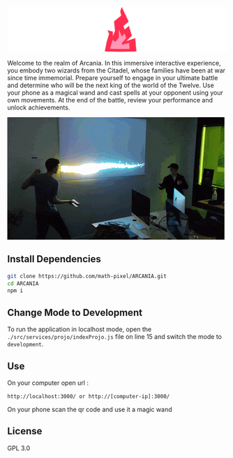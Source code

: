 ![Image](https://github.com/math-pixel/ARCANIA/blob/main/src/medias/icons/LOGO_ROUGE.png)
        
  
Welcome to the realm of Arcania. In this immersive interactive experience, you embody two wizards from the Citadel, whose families have been at war since time immemorial. Prepare yourself to engage in your ultimate battle and determine who will be the next king of the world of the Twelve. Use your phone as a magical wand and cast spells at your opponent using your own movements. At the end of the battle, review your performance and unlock achievements.

![GIF DEMO](https://github.com/math-pixel/ARCANIA/blob/main/src/medias/magic-wizard.gif)


##  Install Dependencies    
```bash
git clone https://github.com/math-pixel/ARCANIA.git
cd ARCANIA
npm i
```

## Change Mode to Development

To run the application in localhost mode, open the `./src/services/projo/indexProjo.js` file on line 15 and switch the mode to `development`.


## Use

On your computer open url :
```
http://localhost:3000/ or http://[computer-ip]:3000/
```

On your phone scan the qr code and use it a magic wand

## License

GPL 3.0

        
    